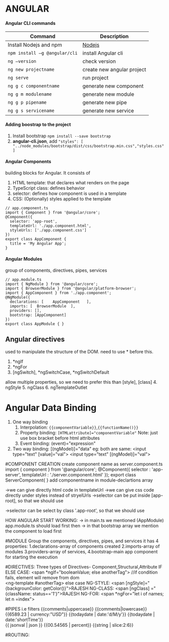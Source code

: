  # ANGULAR

#### Angular CLI commands
| Command | Description |
| ----------- | ----------- |
| Install Nodejs and npm | [Nodejs](https://nodejs.org/) |
| ```npm install –g @angular/cli``` | install Angular cli  |
| ```ng –version``` | check version |
| ```ng new projectname``` | create new angular project |
| ```ng serve``` | run project |
| ```ng g c componentname``` | generate new component |
| ```ng g m modulename``` | generate new module |
| ```ng g p pipename``` | generate new pipe |
| ```ng g s servicename``` | generate new service |

#### Adding boostrap to the project 
1. Install bootstrap ```npm install --save bootstrap```
2. __angular-cli.json__, add ```"styles": [ "../node_modules/bootstrap/dist/css/bootstrap.min.css","styles.css"]```

#### Angular Components
building blocks for Angular. It consists of
1. HTML template: that declares what renders on the page
2. TypeScript class: defines behavior
3. selector: defines how component is used in a template
4. CSS: (Optionally) styles applied to the template

```
// app.component.ts
import { Component } from '@angular/core';
@Component({
  selector: 'app-root',
  templateUrl: './app.component.html',
  styleUrls: ['./app.component.css']
})
export class AppComponent {
  title = 'My Angular App';
}
```
#### Angular Modules
group of components, directives, pipes, services
```
// app.module.ts
import { NgModule } from '@angular/core';
import { BrowserModule } from '@angular/platform-browser';
import { AppComponent } from './app.component';
@NgModule({
  declarations: [    AppComponent   ],
  imports: [  BrowserModule  ],
  providers: [],
  bootstrap: [AppComponent]
})
export class AppModule { }
```
## Angular directives
used to manipulate the structure of the DOM. need to use * before this. 
1. *ngIf
2. *ngFor
3. [ngSwitch], *ngSwitchCase, *ngSwitchDefault

allow multiple properties, so we need to prefer this than [style], [class]
4. ngStyle
5. ngClass
6. ngTemplateOutlet


# Angular Data Binding
1. One way binding	
	1. Interpolation:  ```{{componentVariable}}```,```{{functionName()}}```
	2. Property binding: ```[HTMLattribute]="componentVariable"```   Note: just use box bracket before html attributes  
	3. Event binding: (event)="expression"
2. Two way binding: [(ngModel)]="data"
		eg: both are same: <input type="text" [value]="val"> <input type="text" [(ngModel)]="val">

#COMPONENT CREATION
	create component name as server.component.ts
		import { component } from '@angular/core';
		@Component({
			selector : 'app-server',
			templateUrl : './server.component.html' 
		});
		export class ServerComponent{
		}
	add componentname in module-declartions array

->we can give directly html code in templateUrl
->we can give css code directly under styles instead of stryelUrls
->selector can be put inside [app-root], so that we should use <div app-root></div>
->selector can be select by class '.app-root', so that we should use <div class="div-root"></div>

HOW ANGULAR START WORKING:
	-> in main.ts we mentioned (AppModule) app.module.ts should load first
	then -> in that bootstrap array we mention the component to load first

#MODULE
	Group the components, directives, pipes, and services
	it has 4 properties: 
		1.declarations-array of components created
		2.imports-array of modules
		3.providers-array of services, 
		4.bootstrap-main app component for starting the execution

#DIRECTIVES:
	Three types of Directives- Component,Structural,Attribute
	IF ELSE CASE:
		<span *ngIf="booleanValue; else anotherTag"></span>	//if condition fails, element will remove from dom	
		<ng-template #anotherTag> <span>else case</span><ng-template>
	NG-STYLE:
		<span [ngStyle]="{backgrounColor: getColor()}">RAJESH</span>
	NG-CLASS:
		<span [ngClass]	="{className: status=='1'}">RAJESH</span>
	NG-FOR:
		<span *ngFor="let i of names; let n =index"></span>	

#PIPES  i.e filters
	{{comments|uppercase}}
	{{comments|lowercase}}
	{{6589.23 | currency:"USD"}}
	{{todaydate | date:'d/M/y'}}
	{{todaydate | date:'shortTime'}}	
	{{ jsonval | json }}
	{{00.54565 | percent}}
	{{string | slice:2:6}}		
	

#ROUTING:	
	

